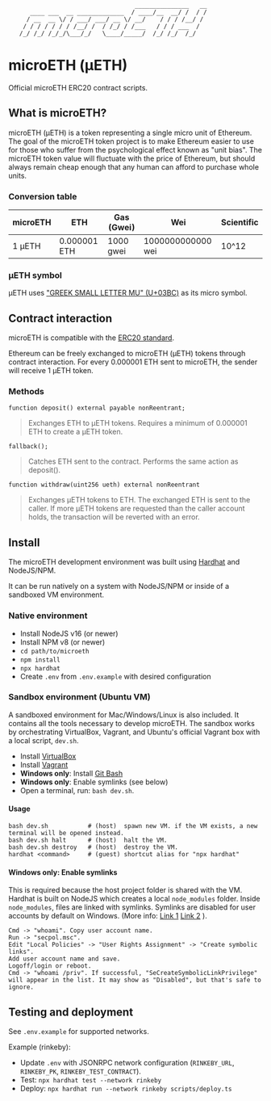 ```
                                   _______________   __
      ____ ___  __ _____________  / ____/__  __/ /  / /
     / __  __ \/ / ___/ ___/ __ \/ __/    / / / /__/ /
    / / / / / / / /__/ /  / /_/ / /___   / / / ___  /
   /_/ /_/ /_/_/\___/_/   \____/_____/  /_/ /_/  /_/

```

# microETH (μETH)

Official microETH ERC20 contract scripts.

## What is microETH?

microETH (μETH) is a token representing a single micro unit of Ethereum. The goal of the microETH token project is to make Ethereum easier to use for those who suffer from the psychological effect known as "unit bias". The microETH token value will fluctuate with the price of Ethereum, but should always remain cheap enough that any human can afford to purchase whole units.

### Conversion table

| microETH      | ETH           | Gas (Gwei)        | Wei               | Scientific    |
| ------------- | ------------- | -------------     | -------------     | ------------- |
| 1 μETH        | 0.000001 ETH  | 1000 gwei         | 1000000000000 wei | 10^12         |

### μETH symbol

μETH uses ["GREEK SMALL LETTER MU" (U+03BC)](https://en.wikipedia.org/wiki/Mu_(letter)#Character_encodings) as its micro symbol.

## Contract interaction

microETH is compatible with the [ERC20 standard](https://ethereum.org/en/developers/docs/standards/tokens/erc-20/).

Ethereum can be freely exchanged to microETH (μETH) tokens through contract interaction. For every 0.000001 ETH sent to microETH, the sender will receive 1 μETH token.

### Methods

```
function deposit() external payable nonReentrant;
```
> Exchanges ETH to μETH tokens. Requires a minimum of 0.000001 ETH to create a μETH token.


```
fallback();
```
> Catches ETH sent to the contract. Performs the same action as deposit().

```
function withdraw(uint256 ueth) external nonReentrant
```
> Exchanges μETH tokens to ETH. The exchanged ETH is sent to the caller. If more μETH tokens are requested than the caller account holds, the transaction will be reverted with an error.

## Install

The microETH development environment was built using [Hardhat](https://hardhat.org/) and NodeJS/NPM.

It can be run natively on a system with NodeJS/NPM or inside of a sandboxed VM environment.

### Native environment

* Install NodeJS v16 (or newer)
* Install NPM v8 (or newer)
* `cd path/to/microeth`
* `npm install`
* `npx hardhat`
* Create `.env` from `.env.example` with desired configuration

### Sandbox environment (Ubuntu VM)

A sandboxed environment for Mac/Windows/Linux is also included. It contains all the tools necessary to develop microETH. The sandbox works by orchestrating VirtualBox, Vagrant, and Ubuntu's official Vagrant box with a local script, `dev.sh`.

* Install [VirtualBox](https://www.virtualbox.org/wiki/Downloads)
* Install [Vagrant](https://www.vagrantup.com/downloads)
* **Windows only**: Install [Git Bash](https://gitforwindows.org/)
* **Windows only**: Enable symlinks (see below)
* Open a terminal, run: `bash dev.sh`.

#### Usage

```
bash dev.sh           # (host)  spawn new VM. if the VM exists, a new terminal will be opened instead.
bash dev.sh halt      # (host)  halt the VM.
bash dev.sh destroy   # (host)  destroy the VM.
hardhat <command>     # (guest) shortcut alias for "npx hardhat"
```

#### Windows only: Enable symlinks

This is required because the host project folder is shared with the VM. Hardhat is built on NodeJS which creates a local `node_modules` folder. Inside `node_modules`, files are linked with symlinks. Symlinks are disabled for user accounts by default on Windows. (More info: [Link 1](https://www.speich.net/articles/en/2018/12/24/virtualbox-6-how-to-enable-symlinks-in-a-linux-guest-os/) [Link 2](https://github.com/npm/npm/issues/992#issuecomment-289935776) ).

```
Cmd -> "whoami". Copy user account name.
Run -> "secpol.msc".
Edit "Local Policies" -> "User Rights Assignment" -> "Create symbolic links".
Add user account name and save.
Logoff/login or reboot.
Cmd -> "whoami /priv". If successful, "SeCreateSymbolicLinkPrivilege" will appear in the list. It may show as "Disabled", but that's safe to ignore.
```

## Testing and deployment

See `.env.example` for supported networks.

Example (rinkeby):

* Update `.env` with JSONRPC network configuration (`RINKEBY_URL`, `RINKEBY_PK`, `RINKEBY_TEST_CONTRACT`).
* Test: `npx hardhat test --network rinkeby`
* Deploy: `npx hardhat run --network rinkeby scripts/deploy.ts`
